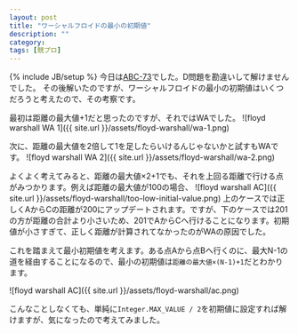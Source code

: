 ```yaml
---
layout: post
title: "ワーシャルフロイドの最小の初期値"
description: ""
category: 
tags: [競プロ]
---
```

{% include JB/setup %}
今日は[ABC-73](http://abc073.contest.atcoder.jp/)でした。D問題を勘違いして解けませんでした。
その後解いたのですが、ワーシャルフロイドの最小の初期値はいくつだろうと考えたので、その考察です。

最初は距離の最大値+1だと思ったのですが、それではWAでした。
![floyd warshall WA 1]({{ site.url }}/assets/floyd-warshall/wa-1.png)

次に、距離の最大値を2倍して1を足したらいけるんじゃないかと試すもWAです。
![floyd warshall WA 2]({{ site.url }}/assets/floyd-warshall/wa-2.png)

よくよく考えてみると、距離の最大値×2+1でも、それを上回る距離で行ける点がみつかります。例えば距離の最大値が100の場合、
![floyd warshall AC]({{ site.url }}/assets/floyd-warshall/too-low-initial-value.png)
上のケースでは正しくAからCの距離が200にアップデートされます。ですが、下のケースでは201の方が距離の合計より小さいため、201でAからCへ行けることになります。初期値が小さすぎて、正しく距離が計算されてなかったのがWAの原因でした。

これを踏まえて最小初期値を考えます。ある点Aから点Bへ行くのに、最大N-1の道を経由することになるので、最小の初期値は`距離の最大値×(N-1)+1`だとわかります。

![floyd warshall AC]({{ site.url }}/assets/floyd-warshall/ac.png)

こんなことしなくても、単純に`Integer.MAX_VALUE / 2`を初期値に設定すれば解けますが、気になったので考えてみました。